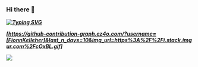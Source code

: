 ### Hi there 👋


***[![Typing SVG](https://readme-typing-svg.herokuapp.com?font=Fira+Code&pause=1000&random=false&width=435&lines=Fionn+Kelleher)](https://git.io/typing-svg)***

***[https://github-contribution-graph.ez4o.com/?username=[FionnKelleher]&last_n_days=10&img_url=https%3A%2F%2Fi.stack.imgur.com%2FcOxBL.gif]***


***![](https://komarev.com/ghpvc/?username=FionnKelleher)***
